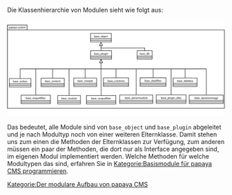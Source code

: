 
Die Klassenhierarchie von Modulen sieht wie folgt aus:

![File: Klassenhierarchie von Modulen](images/PapayaPluginsBaseSystem.png)

Das bedeutet, alle Module sind von `base_object` und `base_plugin` abgeleitet und je nach Modultyp noch von einer weiteren Elternklasse. Damit stehen uns zum einen die Methoden der Elternklassen zur Verfügung, zum anderen müssen ein paar der Methoden, die dort nur als Interface angegeben sind, im eigenen Modul implementiert werden. Welche Methoden für welche Modultypen das sind, erfahren Sie in [Kategorie:Basismodule für papaya CMS programmieren](export_de/Kategorie:Basismodule_für_papaya_CMS_programmieren.md).

[Kategorie:Der modulare Aufbau von papaya CMS](export_de/Kategorie:Der_modulare_Aufbau_von_papaya_CMS.md)
